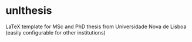 unlthesis
=========

LaTeX template for MSc and PhD thesis from Universidade Nova de Lisboa (easily configurable for other institutions)
